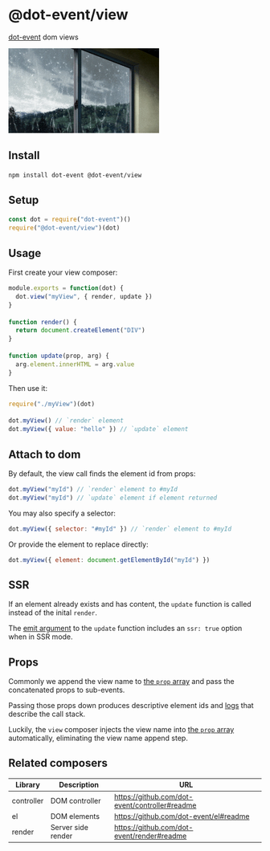 # @dot-event/view

[dot-event](https://github.com/dot-event/dot-event#readme) dom views

![view](view.gif)

## Install

```bash
npm install dot-event @dot-event/view
```

## Setup

```js
const dot = require("dot-event")()
require("@dot-event/view")(dot)
```

## Usage

First create your view composer:

```js
module.exports = function(dot) {
  dot.view("myView", { render, update })
}

function render() {
  return document.createElement("DIV")
}

function update(prop, arg) {
  arg.element.innerHTML = arg.value
}
```

Then use it:

```js
require("./myView")(dot)

dot.myView() // `render` element
dot.myView({ value: "hello" }) // `update` element
```

## Attach to dom

By default, the view call finds the element id from props:

```js
dot.myView("myId") // `render` element to #myId
dot.myView("myId") // `update` element if element returned
```

You may also specify a selector:

```js
dot.myView({ selector: "#myId" }) // `render` element to #myId
```

Or provide the element to replace directly:

```js
dot.myView({ element: document.getElementById("myId") })
```

## SSR

If an element already exists and has content, the `update` function is called instead of the inital `render`.

The [emit argument](https://github.com/dot-event/dot-event#emit-argument) to the `update` function includes an `ssr: true` option when in SSR mode.

## Props

Commonly we append the view name to [the `prop` array](https://github.com/dot-event/dot-event#props) and pass the concatenated props to sub-events.

Passing those props down produces descriptive element ids and [logs](https://github.com/dot-event/log) that describe the call stack.

Luckily, the `view` composer injects the view name into [the `prop` array](https://github.com/dot-event/dot-event#props) automatically, eliminating the view name append step.

## Related composers

| Library    | Description        | URL                                            |
| ---------- | ------------------ | ---------------------------------------------- |
| controller | DOM controller     | https://github.com/dot-event/controller#readme |
| el         | DOM elements       | https://github.com/dot-event/el#readme         |
| render     | Server side render | https://github.com/dot-event/render#readme     |
